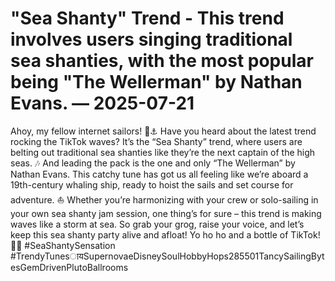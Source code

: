 # "Sea Shanty" Trend - This trend involves users singing traditional sea shanties, with the most popular being "The Wellerman" by Nathan Evans. — 2025-07-21

Ahoy, my fellow internet sailors! 🌊⚓️ Have you heard about the latest trend rocking the TikTok waves? It’s the “Sea Shanty” trend, where users are belting out traditional sea shanties like they’re the next captain of the high seas. 🎶 And leading the pack is the one and only “The Wellerman” by Nathan Evans. This catchy tune has got us all feeling like we’re aboard a 19th-century whaling ship, ready to hoist the sails and set course for adventure. ⛵️ Whether you’re harmonizing with your crew or solo-sailing in your own sea shanty jam session, one thing’s for sure – this trend is making waves like a storm at sea. So grab your grog, raise your voice, and let’s keep this sea shanty party alive and afloat! Yo ho ho and a bottle of TikTok! 🎤🌊 #SeaShantySensation #TrendyTunesायSupernovaeDisneySoulHobbyHops285501TancySailingBytesGemDrivenPlutoBallrooms